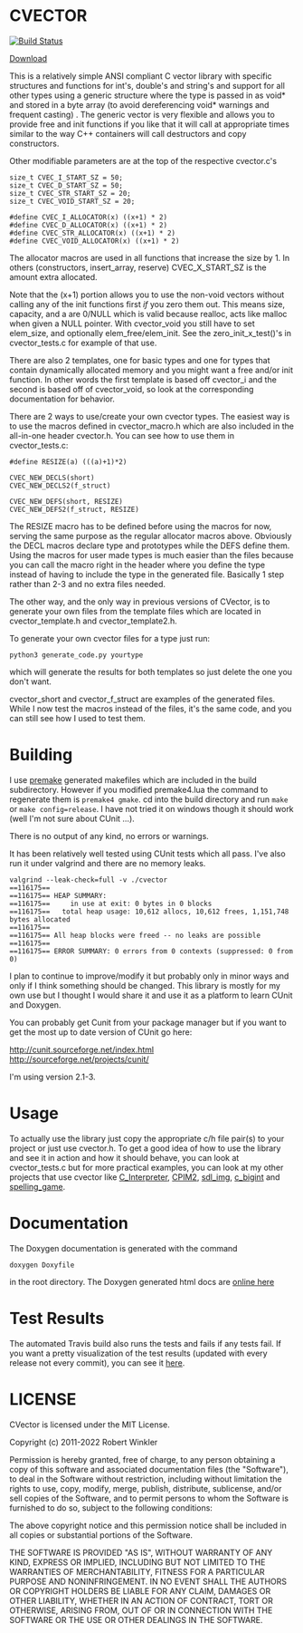 CVECTOR
=======
[![Build Status](https://travis-ci.org/rswinkle/CVector.svg?branch=master)](https://travis-ci.org/rswinkle/CVector)

[Download](https://github.com/rswinkle/cvector)

This is a relatively simple ANSI compliant C vector library with specific structures and
functions for int's, double's and string's and support for all other types
using a generic structure where the type is passed in as void\* and stored in a byte array
(to avoid dereferencing void\* warnings and frequent casting) .
The generic vector is very flexible and allows you to provide free and init functions
if you like that it will call at appropriate times similar to the way C++ containers
will call destructors and copy constructors.

Other modifiable parameters are at the top of the respective cvector.c's

	size_t CVEC_I_START_SZ = 50;
	size_t CVEC_D_START_SZ = 50;
	size_t CVEC_STR_START_SZ = 20;
	size_t CVEC_VOID_START_SZ = 20;

	#define CVEC_I_ALLOCATOR(x) ((x+1) * 2)
	#define CVEC_D_ALLOCATOR(x) ((x+1) * 2)
	#define CVEC_STR_ALLOCATOR(x) ((x+1) * 2)
	#define CVEC_VOID_ALLOCATOR(x) ((x+1) * 2)

The allocator macros are used in all functions that increase the size by 1.
In others (constructors, insert_array, reserve) CVEC_X_START_SZ is the amount
extra allocated.

Note that the (x+1) portion allows you to use the non-void vectors
without calling any of the init functions first *if* you zero them out.  This
means size, capacity, and a are 0/NULL which is valid because realloc, acts like
malloc when given a NULL pointer.  With cvector_void you still have to set
elem_size, and optionally elem_free/elem_init. See the zero_init_x_test()'s
in cvector_tests.c for example of that use.


There are also 2 templates, one for basic types and one for types that contain
dynamically allocated memory and you might want a free and/or init function.
In other words the first template is based off cvector_i and the second is based
off of cvector_void, so look at the corresponding documentation for behavior.

There are 2 ways to use/create your own cvector types.  The easiest way is to use
the macros defined in cvector_macro.h which are also included in the all-in-one header
cvector.h.  You can see how to use them in cvector_tests.c:

	#define RESIZE(a) (((a)+1)*2)

	CVEC_NEW_DECLS(short)
	CVEC_NEW_DECLS2(f_struct)

	CVEC_NEW_DEFS(short, RESIZE)
	CVEC_NEW_DEFS2(f_struct, RESIZE)

The RESIZE macro has to be defined before using the macros for now, serving the
same purpose as the regular allocator macros above.  Obviously the DECL macros
declare type and prototypes while the DEFS define them.  Using the macros for
user made types is much easier than the files because you can call the macro
right in the header where you define the type instead of having to include the
type in the generated file.  Basically 1 step rather than 2-3 and no extra files
needed.

The other way, and the only way in previous versions of CVector, is to generate
your own files from the template files which are located in cvector_template.h
and cvector_template2.h.

To generate your own cvector files for a type just run:

	python3 generate_code.py yourtype

which will generate the results for both templates so just delete the one
you don't want.

cvector_short and cvector_f_struct are examples of the generated files.  While I
now test the macros instead of the files, it's the same code, and you can still
see how I used to test them.

Building
========
I use [premake](http://premake.github.io/) generated makefiles which are
included in the build subdirectory.  However if you modified premake4.lua
the command to regenerate them is `premake4 gmake`.  cd into the build
directory and run `make` or `make config=release`. I have not tried it on
windows though it should work (well I'm not sure about CUnit ...).

There is no output of any kind, no errors or warnings.

It has been relatively well tested using CUnit tests which all pass.
I've also run it under valgrind and there are no memory leaks.

	valgrind --leak-check=full -v ./cvector
	==116175==
	==116175== HEAP SUMMARY:
	==116175==     in use at exit: 0 bytes in 0 blocks
	==116175==   total heap usage: 10,612 allocs, 10,612 frees, 1,151,748 bytes allocated
	==116175==
	==116175== All heap blocks were freed -- no leaks are possible
	==116175==
	==116175== ERROR SUMMARY: 0 errors from 0 contexts (suppressed: 0 from 0)


I plan to continue to improve/modify it but probably only in minor ways and
only if I think something should be changed.  This library is mostly
for my own use but I thought I would share it and use it as a platform
to learn CUnit and Doxygen.

You can probably get Cunit from your package manager but
if you want to get the most up to date version of CUnit go here:

http://cunit.sourceforge.net/index.html
http://sourceforge.net/projects/cunit/

I'm using version 2.1-3.

Usage
=====
To actually use the library just copy the appropriate c/h file pair(s) to your project
or just use cvector.h.  To get a good idea of how to use the library and see it in
action and how it should behave, you can look at cvector_tests.c but for more practical
examples, you can look at my other projects that use cvector like [C_Interpreter](https://github.com/rswinkle/c_interpreter),
[CPIM2](https://github.com/rswinkle/cpim2), [sdl_img](https://github.com/rswinkle/sdl_img),
[c_bigint](https://github.com/rswinkle/c_bigint) and [spelling_game](https://github.com/rswinkle/spelling_game).

Documentation
=============
The Doxygen documentation is generated with the command

	doxygen Doxyfile

in the root directory.  The Doxygen generated html docs are
[online here](http://www.robertwinkler.com/projects/cvector/)

Test Results
============
The automated Travis build also runs the tests and fails if any tests fail.
If you want a pretty visualization of the test results (updated with every release
not every commit), you can see it
[here](http://www.robertwinkler.com/projects/cvector/CUnitAutomated-Results.xml).

LICENSE
=======
CVector is licensed under the MIT License.

Copyright (c) 2011-2022 Robert Winkler

Permission is hereby granted, free of charge, to any person obtaining a copy of this software and associated
documentation files (the "Software"), to deal in the Software without restriction, including without limitation
the rights to use, copy, modify, merge, publish, distribute, sublicense, and/or sell copies of the Software, and
to permit persons to whom the Software is furnished to do so, subject to the following conditions:

The above copyright notice and this permission notice shall be included in all copies or substantial portions of the Software.

THE SOFTWARE IS PROVIDED "AS IS", WITHOUT WARRANTY OF ANY KIND, EXPRESS OR IMPLIED, INCLUDING BUT NOT LIMITED
TO THE WARRANTIES OF MERCHANTABILITY, FITNESS FOR A PARTICULAR PURPOSE AND NONINFRINGEMENT. IN NO EVENT SHALL
THE AUTHORS OR COPYRIGHT HOLDERS BE LIABLE FOR ANY CLAIM, DAMAGES OR OTHER LIABILITY, WHETHER IN AN ACTION OF
CONTRACT, TORT OR OTHERWISE, ARISING FROM, OUT OF OR IN CONNECTION WITH THE SOFTWARE OR THE USE OR OTHER DEALINGS
IN THE SOFTWARE.

